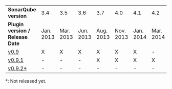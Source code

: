 <br>
<br>
<table>
<tr>
<td><b>SonarQube version</b></td>
<td>3.4</td>	
<td>3.5</td>
<td>3.6</td>
<td>3.7</td>
<td>4.0</td>
<td>4.1</td>
<td>4.2</td>
<td>4.3</td>
<td>4.4</td>
<td>4.5</td>
</tr>

<tr>
<td><b>Plugin version / Release Date</b></td>
<td>Jan. 2013</td>
<td>Mar. 2013</td>
<TD>Jun. 2013</td>
<td>Aug. 2013</td>
<td>Nov. 2013</td>
<td>Jan. 2014</td>
<td>Mar. 2014</td>
<td>May. 2014</td>
<td>Jul. 2014</td>
<td>Sep. 2014</td>
</tr>

<tr>
<td><a href="https://github.com/wenns/sonar-cxx/releases/tag/cxx-0.9">v0.9</a></td>
<td>X</td>	
<td>X</td>	
<td>X</td>	
<td>X</td>	
<td>X</td>
<td>X</td>	
<td>-</td>
<td>-</td>
<td>-</td>
<td>-</td>
</tr>

<tr>
<td><a href="https://github.com/wenns/sonar-cxx/releases/tag/cxx-0.9.1">v0.9.1</a></td>
<td>-</td>	
<td>-</td>	
<td>-</td>	
<td>X</td>	
<td>X</td>
<td>X</td>	
<td>X</td>
<td>X</td>
<td>X</td>
<td>X</td>
</tr>

<tr>
<td><a href="https://github.com/wenns/sonar-cxx/releases/tag/cxx-0.9.2">v0.9.2*</a></td>
<td>-</td>	
<td>-</td>	
<td>-</td>	
<td>-</td>	
<td>-</td>
<td>-</td>	
<td>-</td>
<td>-</td>
<td>-</td>
<td>X</td>
</tr>
</table>

\*: Not released yet.